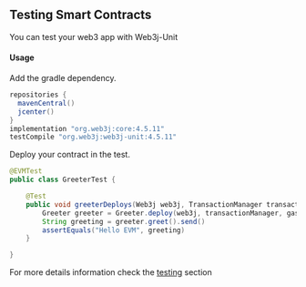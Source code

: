 ## Testing Smart Contracts

You can test your web3 app with Web3j-Unit

#### Usage

Add the gradle dependency.

```groovy
repositories {
  mavenCentral()
  jcenter()
}
implementation "org.web3j:core:4.5.11"
testCompile "org.web3j:web3j-unit:4.5.11"
```

Deploy your contract in the test.

```java
@EVMTest
public class GreeterTest {

    @Test
    public void greeterDeploys(Web3j web3j, TransactionManager transactionManager, ContractGasProvider gasProvider) {
        Greeter greeter = Greeter.deploy(web3j, transactionManager, gasProvider, "Hello EVM").send()
        String greeting = greeter.greet().send()
        assertEquals("Hello EVM", greeting)
    }

}
```

For more details information check the [testing](../web3j_unit.md) section

